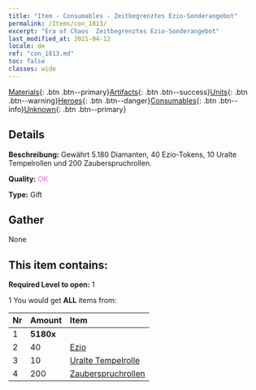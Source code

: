 ```yaml
---
title: "Item - Consumables - Zeitbegrenztes Ezio-Sonderangebot"
permalink: /Items/con_1813/
excerpt: "Era of Chaos  Zeitbegrenztes Ezio-Sonderangebot"
last_modified_at: 2021-04-12
locale: de
ref: "con_1813.md"
toc: false
classes: wide
---
```

 [Materials](/de/Items/){: .btn .btn--primary}[Artifacts](/de/Items/Artifacts/){: .btn .btn--success}[Units](/de/Items/Units/){: .btn .btn--warning}[Heroes](/de/Items/Heroes/){: .btn .btn--danger}[Consumables](/de/Items/Consumables/){: .btn .btn--info}[Unknown](/de/Items/Unknown/){: .btn .btn--primary}

## Details
 **Beschreibung:** Gewährt 5.180 Diamanten, 40 Ezio-Tokens, 10 Uralte Tempelrollen und 200 Zauberspruchrollen.

 **Quality:** <span style="color: #DA70D6">OK</span>

 **Type:** Gift

## Gather

  None

## This item contains:

 **Required Level to open:** 1

 1 You would get **ALL** items  from:

  | Nr | Amount |     Item    |
  |:---|:-------|:------------|
  | 1 |  **5180x** | <i class="fas fa-gem"/> |  | 
  | 2 | 40 | [Ezio](/de/Items/her_398/) | 
  | 3 | 10 | [Uralte Tempelrolle](/de/Items/con_697/) | 
  | 4 | 200 | [Zauberspruchrollen](/de/Items/con_694/) | 

